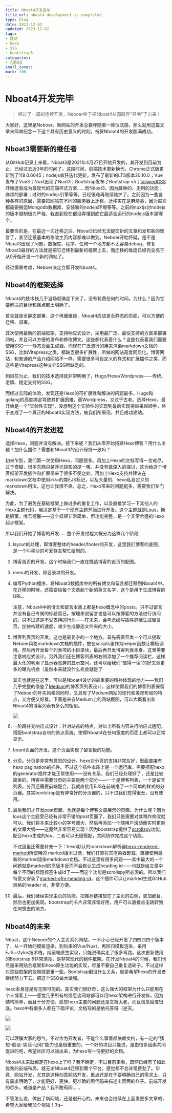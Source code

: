 ```yaml
---
title: Nboat4开发完毕
title_url: nboat4-development-is-completed
type: blog
date: 2023-12-02
updated: 2023-12-02
tags: 
- 建站
- hexo
- SSG
- bootstrap5
categories:
- [建站]
small_cover: 
mark: 100
---
```


# Nboat4开发完毕

> 经过了一周的连续开发，Neboer终于把Nboat4从源码界“召唤”了出来！

大家好，这里是Neboer。新网站的开发总要伴随着一些仪式感，那么就用这篇文章来简单纪念一下这个具有历史意义的时刻。祝贺Nboat4的开发圆满成功。

## Nboat3需要新的继任者

从GitHub记录上来看，Nboat3是2021年4月27日开始开发的，其开发到目前为止，已经过去近3年的时间了。这段时间，前端技术更新换代，Chrome正式版更新到了119.0.6045；nodejs疯狂迭代更新，发布了最新的LTS版本20.10.0；Vue发布了Vue3；Nuxt出现了Nuxt3；Bootstrap发布了Bootstrap v5；[tailwindCSS](https://tailwindcss.com/)开始逐渐成为最现代的前端样式方案……而Nboat3，因为臃肿的、无用的功能；麻烦的部署；过时的nodejs引擎等等，已经很难再继续维护了。之前因为一些各种各样的原因，需要把网站在不同的服务器上迁移，迁移实在是麻烦事，因为每次都需要搬运Mongodb数据库、安装新的nodejs环境等等。之前的nuxtjs对nodejs的版本限制极为严格，我直到现在都没弄懂到底它最适合运行的nodejs版本是哪个。

最要命的是，在最近一次迁移之后，Nboat3已经无法提交新的文章和发布新的留言了，甚至连最基本的修改主页内容都难以做到。Neboer开始怀疑，是不是Nboat3出现了问题，数据库、程序，任何一个地方都不太容易debug，修复Nboat3最好的方法就是把它迁移到最新的框架上去，而迁移的难度已经完全高于从0开始开发一个新的网站了。

经过慎重考虑，Neboer决定立即开发Nboat4。

## Nboat4的框架选择

Nboat4的技术栈几乎当场就确定下来了，没有耗费任何的时间。为什么？因为它要解决的目标和痛点都太明确了。

首先就是全静态部署，这个毋庸置疑，Nboat4应该是全静态的页面，可以方便的迁移、部署。

其次使用最新的前端框架，支持响应式设计，采用最广泛、最受支持的方案来部署网站，并且可以方便的发布和修改博文。这些都代表着什么？这些代表着我们需要使用SSG——静态页面生成器。而现在广泛流行的用来渲染markdown文档的SSG，比如Vitepress之类，都缺乏很多扩展性，所做的网站高度同质化。博客网站，和普通的产品介绍网站不一样，需要很多可自定义的样式和扩展插件之类，而这些是Vitepress这种文档SSG所缺乏的。

到目前为止，我们的技术选择就非常明确了，Hugo/Hexo/Wordpress——传统、老牌、稳定支持的SSG。

而经过实际的体验，发现还是Hexo的可扩展性和解决的问题最多。Hugo和golang的高度绑定导致其扩展困难，而Wordpress，又过于古老。选择Hexo，最开始是一个“实验性实现”，没想到这个实验性的实现到最后实现得越来越顺手，终于变成了一个真正的Nboat4实现方法，被我们所采用，并且成功建站。

## Nboat4的开发进程

选择Hexo，问题并没有解决。接下来呢？我们从零开始搭建Hexo博客？用什么主题？加什么插件？需要和Nboat3的设计保持一致吗？

初来乍到，我们第一次使用Hexo，问题很多。再加上Hexo的文档写得一言难尽，过于模糊，很多东西只是浮光掠影的提一嘴，并没有做深入的探讨，这为给这个博客框架开发插件和扩展带来了很多不便之处。再加上Hexo支持并建议在markdown文档中使用`<%%>`的类EJS标记，以及大量的、hexo私自定义的markdown用法，这也让我很不爽。总之，Hexo带来的问题挺多，需要我们专门解决。

为此，为了避免在基础框架上做过多的重复工作，以及直接学习一下其他人的Hexo主题代码，我决定基于一个现有主题开始进行开发。这个主题就是[Lous](https://github.com/liuxiaotian/hexo-theme-lous)，斯是陋室，唯吾德馨——这个框架非常简单，但功能完整，是一个非常合适的Hexo起步框架。

所以我们开始了博客的开发……整个开发过程大概分为这样几个阶段

1. layout的处理，即博客整体的header/footer的开发，这里我们博客的底图，是一个叫星沙的可爱群友帮忙绘制的。

2. 博客首页的开发。这个时候我们一直在挑选博客的首页的配图。

3. menu的开发，即目录块的开发。

4. 编写Python程序，将Nboat3数据库中的所有博文和留言都迁移到Nboat4中。在迁移的时候，还需要给每个文章起个新的英文名字，这个是用于生成博客的URL。

   注意，Nboat4中的博文和留言本质上都是hexo概念中的posts。只不过留言并没有自己专属的标题而已。按理来说留言也是可以按博客的方法进行访问的，只不过这是不受支持的行为——在未来，会考虑编写插件屏蔽生成留言页，加快构建的速度，减少生成静态文件夹的大小。

5. 博客列表页的开发。这也是最复杂的一个地方。首先需要开发一个可以提取Neboer风格markdown文档的插件，放在scripts里作为helper函数让模板调用。然后再开发每个列表项的小目录块，最后再开发博客列表本身。这里需要注意响应式设计。另外我们还在博客列表的右侧添加了一个推荐阅读栏，这样最大化的利用了显示器宽屏的显示空间，还可以给我们“值得一读”的好文章更多的曝光机会（虽然本来就没什么机会就是了

   其实也就是在这里，可以是Nboat4设计的最重要的精神体现的地方——我们几乎完整的借鉴了[Medium](https://medium.com/)的博客页列表设计。这样使得我们的博客列表保留了Neboer的朴实风格的同时，又具有了Medium网站的现代和美观布局的特点，又方便又好看。下面是来自Medium上的网站截图，可以大概看出和Nboat4的博客列表有多么的相似。

   ![](https://nboater.oss-cn-beijing.aliyuncs.com/nboat4-development-is-completed/Medium%E6%88%AA%E5%9B%BE.webp)

6. 一阶段补充响应式设计：针对站点的特点，对以上所有内容进行响应式适配。搭配bootstrap自带的断点系统，使得Nboat4在任何宽度的页面上都可以正常显示。

7. board页面的开发。这个页面实现了留言板的功能。

8. 分页。分页是非常有意思的设计。hexo对分页的支持非常友好，里面直接有hexo pagination的插件。不过这个插件本质上是一个运行库，需要搭配hexo的generator插件才能正常使用——没有关系，我们已经处理好了，还是比较简单的。博客中需要分页的主要是两个部分——一个是博客列表，一个是留言列表。分页还需要前端配合，我就直接用EJS在前端撸了一个简单的样式的分页器。其实bootstrap是有非常好的分页器的，只不过我们觉得很丑，没有使用。

9. 最后我们才开发post页面，也就是每个博客文章展示的页面。为什么呢？因为lous这个主题里已经有非常不错的post页面了，我们只是需要对其稍作修改就可以。我们将本来比较小的字号调大，然后再添加一个随用户滚动而实时更新的文章大纲——这竟然非常容易实现！因为bootstrap提供了[scrollspy](https://getbootstrap.com/docs/5.3/components/scrollspy/)功能，配合hexo生成的tos，二者可以无缝搭配，共同协作完成这个功能。

   不过这里还需要补充一下：hexo默认的markdown解析器[hexo-rendered-marked](https://github.com/hexojs/hexo-renderer-marked)所使用的 marked版本过低，我们打算将其渲染器卸载，直接使用最新的marked渲染markdown文档。不过这里有很多问题——其中最大的一个问题就是marked的高版本反而不会默认生成heading id——也就是给文章中每个不同的标题标签生成id了——而这个功能是scrollspy所必须的。所以我们特意又安装了[marked-gfm-heading-id](https://www.npmjs.com/package/marked-gfm-heading-id)，这个插件可以让marked生成GitHub风格的header id，非常方便。

10. 最后，我们继续实现主页的功能，把推荐链接放在了主页的右侧，更加醒目，然后也更加美观。bootstrap的卡片非常非常好用，用户可以直接点击跳转到任何想去的地方。

## Nboat4的未来

Nboat，这个Neboer的个人主页系列网站，一不小心已经开发了四四四四个版本了，从一开始的模板渲染，到后来的Vue/Nuxt，再回归模板渲染，采用EJS+stylus技术栈，纯前端原生实现，只能说确实走了很多弯路。这次更新使用的Bootstrap 5非常漂亮，是非常现代的组件框架。在开发Nboat4的时候，我们也尽量采用贴合框架和hexo原生功能的实现，尽量不要自己重复造轮子。不过这样对这些框架的依赖就更重一些。Bootstrap倒没什么关系，倒是希望hexo的开发者继续努力下去，把这个SSG做大做强。

hexo本身还是有无限可能的。其实我们很好奇，这么强大的框架为什么只能用在个人博客上——感觉几乎所有的信息流网站都可以用hexo架构进行开发嘛，因为结构简单，而且十分方便。感觉hexo主要的问题还是文档太老，而且信息密度很底。hexo中有很多人都在下面评论，文档写的是依托答辩（逆天。

![](nboat4-development-is-completed/服了hexo文档比七牛还烂.webp)

![](https://nboater.oss-cn-beijing.aliyuncs.com/nboat4-development-is-completed/hexo%E6%96%87%E6%A1%A3%E5%BA%94%E8%AF%A5%E9%87%8D%E5%86%99%E4%BA%86.webp)

可以理解大家的怨气，不过作为开发者，不能什么事情都依赖文档，有一定的“猜想-假设-实验-证明”能力也是很重要的。一个好的项目只能说，是由很多因素共同促进的吧，希望社区可以站出来，为hexo写一份更好的文档。

Nboat4未来就绑定在hexo上了吗？我不确定，不过目前来看，既然已经有了如此优秀的前端布局，就无论Nboat4迁移到哪个平台，感觉都不会非常费劲了。毕竟，网站开发，尤其是这种创意网站开发，重点还是在于要明确自己的需求上。只有需求明确了，才能更好、更快、更准确的用代码来描述出页面的样子。前端开发的尽头，难道是产品？我不敢苟同……

不管怎么说，做出了新网站，还是很开心的。未来也会继续在上面发更多文章的，希望大家给我加个祝福！3q~
